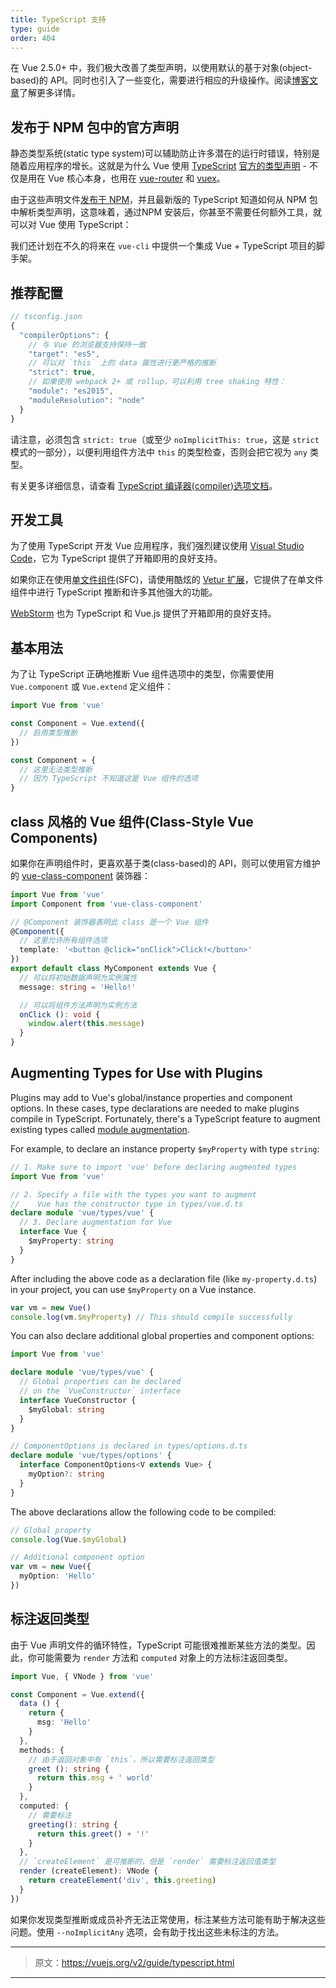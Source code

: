 ```yaml
---
title: TypeScript 支持
type: guide
order: 404
---
```


在 Vue 2.5.0+ 中，我们极大改善了类型声明，以使用默认的基于对象(object-based)的 API。同时也引入了一些变化，需要进行相应的升级操作。阅读[博客文章](https://medium.com/the-vue-point/upcoming-typescript-changes-in-vue-2-5-e9bd7e2ecf08)了解更多详情。


## 发布于 NPM 包中的官方声明

静态类型系统(static type system)可以辅助防止许多潜在的运行时错误，特别是随着应用程序的增长。这就是为什么 Vue 使用 [TypeScript](https://www.typescriptlang.org/) [官方的类型声明](https://github.com/vuejs/vue/tree/dev/types) - 不仅是用在 Vue 核心本身，也用在 [vue-router](https://github.com/vuejs/vue-router/tree/dev/types) 和 [vuex](https://github.com/vuejs/vuex/tree/dev/types)。

由于这些声明文件[发布于 NPM](https://cdn.jsdelivr.net/npm/vue/types/)，并且最新版的 TypeScript 知道如何从 NPM 包中解析类型声明，这意味着，通过NPM 安装后，你甚至不需要任何额外工具，就可以对 Vue 使用 TypeScript：

我们还计划在不久的将来在 `vue-cli` 中提供一个集成 Vue + TypeScript 项目的脚手架。

## 推荐配置

``` js
// tsconfig.json
{
  "compilerOptions": {
    // 与 Vue 的浏览器支持保持一致
    "target": "es5",
    // 可以对 `this` 上的 data 属性进行更严格的推断
    "strict": true,
    // 如果使用 webpack 2+ 或 rollup，可以利用 tree shaking 特性：
    "module": "es2015",
    "moduleResolution": "node"
  }
}
```

请注意，必须包含 `strict: true`（或至少 `noImplicitThis: true`，这是 `strict` 模式的一部分），以便利用组件方法中 `this` 的类型检查，否则会把它视为 `any` 类型。

有关更多详细信息，请查看 [TypeScript 编译器(compiler)选项文档](https://www.typescriptlang.org/docs/handbook/compiler-options.html)。

## 开发工具

为了使用 TypeScript 开发 Vue 应用程序，我们强烈建议使用 [Visual Studio Code](https://code.visualstudio.com/)，它为 TypeScript 提供了开箱即用的良好支持。

如果你正在使用[单文件组件](./single-file-components.html)(SFC)，请使用酷炫的 [Vetur 扩展](https://github.com/vuejs/vetur)，它提供了在单文件组件中进行 TypeScript 推断和许多其他强大的功能。

[WebStorm](https://www.jetbrains.com/webstorm/) 也为 TypeScript 和 Vue.js 提供了开箱即用的良好支持。

## 基本用法

为了让 TypeScript 正确地推断 Vue 组件选项中的类型，你需要使用 `Vue.component` 或 `Vue.extend` 定义组件：

``` ts
import Vue from 'vue'

const Component = Vue.extend({
  // 启用类型推断
})

const Component = {
  // 这里无法类型推断
  // 因为 TypeScript 不知道这是 Vue 组件的选项
}
```

## class 风格的 Vue 组件(Class-Style Vue Components)

如果你在声明组件时，更喜欢基于类(class-based)的 API，则可以使用官方维护的 [vue-class-component](https://github.com/vuejs/vue-class-component) 装饰器：

``` ts
import Vue from 'vue'
import Component from 'vue-class-component'

// @Component 装饰器表明此 class 是一个 Vue 组件
@Component({
  // 这里允许所有组件选项
  template: '<button @click="onClick">Click!</button>'
})
export default class MyComponent extends Vue {
  // 可以将初始数据声明为实例属性
  message: string = 'Hello!'

  // 可以将组件方法声明为实例方法
  onClick (): void {
    window.alert(this.message)
  }
}
```

## Augmenting Types for Use with Plugins

Plugins may add to Vue's global/instance properties and component options. In these cases, type declarations are needed to make plugins compile in TypeScript. Fortunately, there's a TypeScript feature to augment existing types called [module augmentation](https://www.typescriptlang.org/docs/handbook/declaration-merging.html#module-augmentation).

For example, to declare an instance property `$myProperty` with type `string`:

``` ts
// 1. Make sure to import 'vue' before declaring augmented types
import Vue from 'vue'

// 2. Specify a file with the types you want to augment
//    Vue has the constructor type in types/vue.d.ts
declare module 'vue/types/vue' {
  // 3. Declare augmentation for Vue
  interface Vue {
    $myProperty: string
  }
}
```

After including the above code as a declaration file (like `my-property.d.ts`) in your project, you can use `$myProperty` on a Vue instance.

```ts
var vm = new Vue()
console.log(vm.$myProperty) // This should compile successfully
```

You can also declare additional global properties and component options:

```ts
import Vue from 'vue'

declare module 'vue/types/vue' {
  // Global properties can be declared
  // on the `VueConstructor` interface
  interface VueConstructor {
    $myGlobal: string
  }
}

// ComponentOptions is declared in types/options.d.ts
declare module 'vue/types/options' {
  interface ComponentOptions<V extends Vue> {
    myOption?: string
  }
}
```

The above declarations allow the following code to be compiled:

```ts
// Global property
console.log(Vue.$myGlobal)

// Additional component option
var vm = new Vue({
  myOption: 'Hello'
})
```

## 标注返回类型

由于 Vue 声明文件的循环特性，TypeScript 可能很难推断某些方法的类型。因此，你可能需要为 `render` 方法和 `computed` 对象上的方法标注返回类型。

```ts
import Vue, { VNode } from 'vue'

const Component = Vue.extend({
  data () {
    return {
      msg: 'Hello'
    }
  },
  methods: {
    // 由于返回对象中有 `this`，所以需要标注返回类型
    greet (): string {
      return this.msg + ' world'
    }
  },
  computed: {
    // 需要标注
    greeting(): string {
      return this.greet() + '!'
    }
  },
  // `createElement` 是可推断的，但是 `render` 需要标注返回值类型
  render (createElement): VNode {
    return createElement('div', this.greeting)
  }
})
```

如果你发现类型推断或成员补齐无法正常使用，标注某些方法可能有助于解决这些问题。使用 `--noImplicitAny` 选项，会有助于找出这些未标注的方法。

***

> 原文：https://vuejs.org/v2/guide/typescript.html

***
